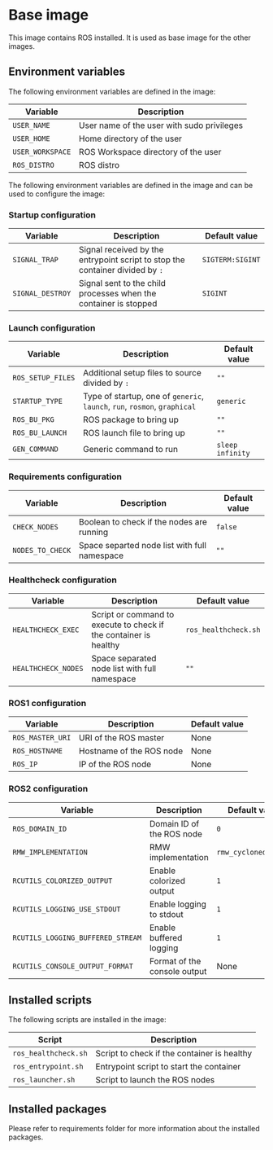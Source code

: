 # Base image

This image contains ROS installed. It is used as base image for the other images.

## Environment variables

The following environment variables are defined in the image:

| Variable | Description |
|----------|-------------|
| `USER_NAME` | User name of the user with sudo privileges |
| `USER_HOME` | Home directory of the user |
| `USER_WORKSPACE` | ROS Workspace directory of the user |
| `ROS_DISTRO` | ROS distro |

The following environment variables are defined in the image and can be used to configure the image:

### Startup configuration

| Variable | Description | Default value |
|----------|-------------|---------------|
| `SIGNAL_TRAP` | Signal received by the entrypoint script to stop the container divided by `:` | `SIGTERM:SIGINT` |
| `SIGNAL_DESTROY` | Signal sent to the child processes when the container is stopped | `SIGINT` |

### Launch configuration
| Variable | Description | Default value |
|----------|-------------|---------------|
| `ROS_SETUP_FILES` | Additional setup files to source divided by `:` | `""` |
| `STARTUP_TYPE` | Type of startup, one of `generic`, `launch`, `run`, `rosmon`, `graphical` | `generic` |
| `ROS_BU_PKG` | ROS package to bring up | `""` |
| `ROS_BU_LAUNCH` | ROS launch file to bring up | `""` |
| `GEN_COMMAND` | Generic command to run | `sleep infinity` |

### Requirements configuration
| Variable | Description | Default value |
|----------|-------------|---------------|
| `CHECK_NODES` | Boolean to check if the nodes are running | `false` |
| `NODES_TO_CHECK` | Space separted node list with full namespace | `""` |

### Healthcheck configuration
| Variable | Description | Default value |
|----------|-------------|---------------|
| `HEALTHCHECK_EXEC` | Script or command to execute to check if the container is healthy | `ros_healthcheck.sh` |
| `HEALTHCHECK_NODES` | Space separated node list with full namespace | `""` |

### ROS1 configuration
| Variable | Description | Default value |
|----------|-------------|---------------|
| `ROS_MASTER_URI` | URI of the ROS master | None |
| `ROS_HOSTNAME` | Hostname of the ROS node | None |
| `ROS_IP` | IP of the ROS node | None |

### ROS2 configuration
| Variable | Description | Default value |
|----------|-------------|---------------|
| `ROS_DOMAIN_ID` | Domain ID of the ROS node | `0` |
| `RMW_IMPLEMENTATION` | RMW implementation | `rmw_cyclonedds_cpp` |
| `RCUTILS_COLORIZED_OUTPUT` | Enable colorized output | `1` |
| `RCUTILS_LOGGING_USE_STDOUT` | Enable logging to stdout | `1` |
| `RCUTILS_LOGGING_BUFFERED_STREAM` | Enable buffered logging | `1` |
| `RCUTILS_CONSOLE_OUTPUT_FORMAT` | Format of the console output | None |

## Installed scripts

The following scripts are installed in the image:

| Script | Description |
|--------|-------------|
| `ros_healthcheck.sh` | Script to check if the container is healthy |
| `ros_entrypoint.sh` | Entrypoint script to start the container |
| `ros_launcher.sh` | Script to launch the ROS nodes |

## Installed packages

Please refer to requirements folder for more information about the installed packages.
